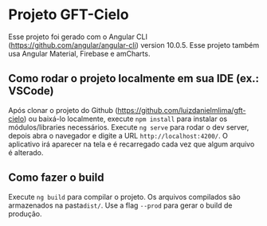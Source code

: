 # Projeto GFT-Cielo

Esse projeto foi gerado com o Angular CLI (https://github.com/angular/angular-cli) version 10.0.5. Esse projeto também usa Angular Material, Firebase e amCharts.

## Como rodar o projeto localmente em sua IDE (ex.: VSCode)

Após clonar o projeto do Github (https://github.com/luizdanielmlima/gft-cielo) ou baixá-lo localmente, execute `npm install` para instalar os módulos/libraries necessários.
Execute `ng serve` para rodar o dev server, depois abra o navegador e digite a URL `http://localhost:4200/`. O aplicativo irá aparecer na tela e é recarregado cada vez que algum arquivo é alterado.

## Como fazer o build

Execute `ng build` para compilar o projeto. Os arquivos compilados são armazenados na pasta`dist/`. Use a flag `--prod` para gerar o build de produção.

